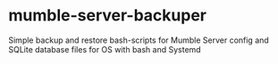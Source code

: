 # mumble-server-backuper
Simple backup and restore bash-scripts for Mumble Server config and SQLite database files for OS with bash and Systemd
